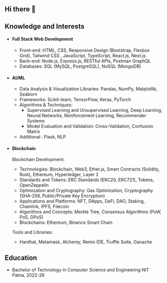## Hi there 👋


## Knowledge and Interests

- #### Full Stack Web Development
   - Front-end: HTML, CSS, Responsive Design (Bootstrap, Flexbox Grid), Tailwind CSS , JavaScript, TypeScript, React.js, Next.js
   - Back-end: Node.js, Express.js, RESTful APIs, Postman GraphQL
   - Databases: SQL (MySQL, PostgreSQL), NoSQL (MongoDB)

- #### AI/ML
   - Data Analysis & Visualization Libraries:
      Pandas, NumPy, Matplotlib, Seaborn
   - Frameworks: Scikit-learn, TensorFlow, Keras, PyTorch
   - Algorithms & Techniques:
      - Supervised Learning and Unsupervised Learning, Deep Learning, Neural Networks, Reinforcement Learning, Recommender Systems
      - Model Evaluation and Validation: Cross-Validation, Confusion Matrix
   - Additional : Flask, NLP 

- #### Blockchain 

    Blockchain Development:
   - Technologies: Blockchain, Web3, Ether.js, Smart Contracts (Solidity, Rust), Ethereum, Hyperledger, Layer 2
   - Standards and Tokens: ERC Standards (ERC20, ERC721), Tokens, OpenZeppelin
   - Optimization and Cryptography: Gas Optimization, Cryptography (SHA-256, Public/Private Key Encryption)
   - Applications and Platforms: NFT, DApps, DeFi, DAO, Staking, Chainlink, IPFS, Filecoin
   - Algorithms and Concepts: Merkle Tree, Consensus Algorithms (PoW, PoS, DPoS)
   - Blockchains: Ethereum, Binance Smart Chain

   Tools and Libraries:
  - Hardhat, Metamask, Alchemy, Remix IDE, Truffle Suite, Ganache



## Education
  
- Bachelor of Technology in Computer Science and Engineering
    NIT Patna, 2022-26





   

   













<!--
**ptl-harsh/ptl-harsh** is a ✨ _special_ ✨ repository because its `README.md` (this file) appears on your GitHub profile.

Here are some ideas to get you started:

- 🔭 I’m currently working on ...
- 🌱 I’m currently learning ...
- 👯 I’m looking to collaborate on ...
- 🤔 I’m looking for help with ...
- 💬 Ask me about ...
- 📫 How to reach me: ...
- 😄 Pronouns: ...
- ⚡ Fun fact: ...
-->
